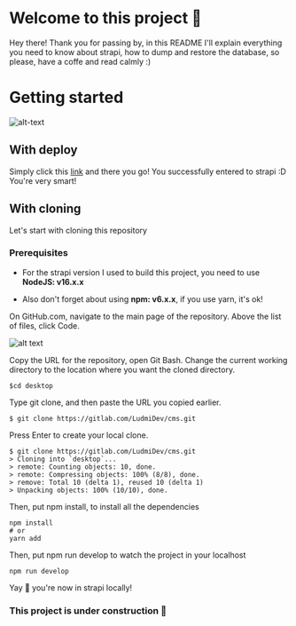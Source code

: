 # Welcome to this project :tada:

Hey there! Thank you for passing by, in this README I'll explain everything you need to know about strapi, how to dump and restore the database, so please, have a coffe and read calmly :) 

# Getting started
![alt-text](https://repository-images.githubusercontent.com/43441403/97069080-d012-11ea-9317-a871d5105486)
## With deploy 

Simply click this [link](strapi-data.up.railway.app) and there you go! You successfully entered to strapi :D You're very smart!

## With cloning

Let's start with cloning this repository 

### Prerequisites
- For the strapi version I used to build this project, you need to use **NodeJS: v16.x.x** 

- Also don't forget about using **npm: v6.x.x**, if you use yarn, it's ok!


On GitHub.com, navigate to the main page of the repository. Above the list of files, click Code.

![alt text](https://docs.github.com/assets/cb-20363/images/help/repository/code-button.png)

Copy the URL for the repository, open Git Bash. Change the current working directory to the location where you want the cloned directory.

```
$cd desktop

```
Type git clone, and then paste the URL you copied earlier.
```
$ git clone https://gitlab.com/LudmiDev/cms.git

```
Press Enter to create your local clone.

```
$ git clone https://gitlab.com/LudmiDev/cms.git
> Cloning into `desktop`...
> remote: Counting objects: 10, done.
> remote: Compressing objects: 100% (8/8), done.
> remove: Total 10 (delta 1), reused 10 (delta 1)
> Unpacking objects: 100% (10/10), done.
```
Then, put npm install, to install all the dependencies

```
npm install 
# or 
yarn add 
```
Then, put npm run develop to watch the project in your localhost

```
npm run develop
```
Yay :tada: you're now in strapi locally!

### This project is under construction :construction:
